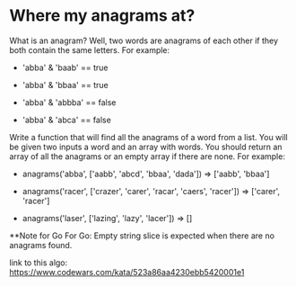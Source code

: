 <h1> Where my anagrams at? </h1>

What is an anagram? Well, two words are anagrams of each other if they both contain the same letters. For example:

- 'abba' & 'baab' == true

- 'abba' & 'bbaa' == true

- 'abba' & 'abbba' == false

- 'abba' & 'abca' == false

Write a function that will find all the anagrams of a word from a list. You will be given two inputs a word and an array with words. You should return an array of all the anagrams or an empty array if there are none. For example:

- anagrams('abba', ['aabb', 'abcd', 'bbaa', 'dada']) => ['aabb', 'bbaa']

- anagrams('racer', ['crazer', 'carer', 'racar', 'caers', 'racer']) => ['carer', 'racer']

- anagrams('laser', ['lazing', 'lazy',  'lacer']) => []


**Note for Go
For Go: Empty string slice is expected when there are no anagrams found.


link to this algo: https://www.codewars.com/kata/523a86aa4230ebb5420001e1
